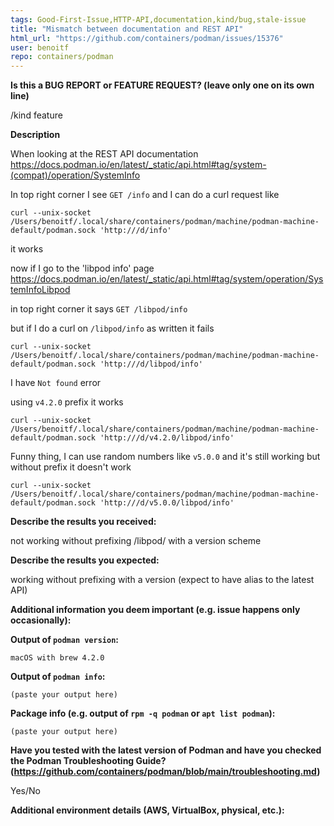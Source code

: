 ```yaml
---
tags: Good-First-Issue,HTTP-API,documentation,kind/bug,stale-issue
title: "Mismatch between documentation and REST API"
html_url: "https://github.com/containers/podman/issues/15376"
user: benoitf
repo: containers/podman
---
```


<!--
---------------------------------------------------
BUG REPORT INFORMATION
---------------------------------------------------
Use the commands below to provide key information from your environment:
You do NOT have to include this information if this is a FEATURE REQUEST

**NOTE** A large number of issues reported against Podman are often found to already be fixed
in more current versions of the project.  Before reporting an issue, please verify the
version you are running with `podman version` and compare it to the latest release
documented on the top of Podman's [README.md](../README.md).  If they differ, please
update your version of Podman to the latest possible and retry your command before creating
an issue.

Also, there is a running list of known issues in the [Podman Troubleshooting Guide](https://github.com/containers/podman/blob/main/troubleshooting.md),
please reference that page before opening a new issue.

If you are filing a bug against `podman build`, please instead file a bug
against Buildah (https://github.com/containers/buildah/issues). Podman build
executes Buildah to perform container builds, and as such the Buildah
maintainers are best equipped to handle these bugs.
-->

**Is this a BUG REPORT or FEATURE REQUEST? (leave only one on its own line)**


/kind feature

**Description**

When looking at the REST API documentation
https://docs.podman.io/en/latest/_static/api.html#tag/system-(compat)/operation/SystemInfo

In top right corner I see `GET /info`
and I can do a curl request like

```
curl --unix-socket /Users/benoitf/.local/share/containers/podman/machine/podman-machine-default/podman.sock 'http:///d/info'
```
it works

now if I go to the 'libpod info' page https://docs.podman.io/en/latest/_static/api.html#tag/system/operation/SystemInfoLibpod

in top right corner it says `GET /libpod/info`

but if I do a curl on `/libpod/info` as written it fails
```
curl --unix-socket /Users/benoitf/.local/share/containers/podman/machine/podman-machine-default/podman.sock 'http:///d/libpod/info'
```
I have `Not found` error

using `v4.2.0` prefix it works

```
curl --unix-socket /Users/benoitf/.local/share/containers/podman/machine/podman-machine-default/podman.sock 'http:///d/v4.2.0/libpod/info'
```

Funny thing, I can use random numbers like `v5.0.0` and it's still working but without prefix it doesn't work
```
curl --unix-socket /Users/benoitf/.local/share/containers/podman/machine/podman-machine-default/podman.sock 'http:///d/v5.0.0/libpod/info'
```

**Describe the results you received:**

not working without prefixing /libpod/ with a version scheme

**Describe the results you expected:**

working without prefixing with a version (expect to have alias to the latest API)

**Additional information you deem important (e.g. issue happens only occasionally):**

**Output of `podman version`:**

```
macOS with brew 4.2.0 
```

**Output of `podman info`:**

```
(paste your output here)
```

**Package info (e.g. output of `rpm -q podman` or `apt list podman`):**

```
(paste your output here)
```

**Have you tested with the latest version of Podman and have you checked the Podman Troubleshooting Guide? (https://github.com/containers/podman/blob/main/troubleshooting.md)**


Yes/No

**Additional environment details (AWS, VirtualBox, physical, etc.):**
